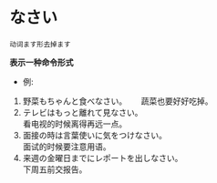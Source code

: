 # なさい  
```
动词ます形去掉ます
```
**表示一种命令形式**  
* 例:  
1. 野菜もちゃんと食べなさい。　　
蔬菜也要好好吃掉。  
2. テレビはもっと離れて見なさい。  
看电视的时候离得再远一点。
3. 面接の時は言葉使いに気をつけなさい。  
面试的时候要注意用语。
4. 来週の金曜日までにレポートを出しなさい。  
下周五前交报告。